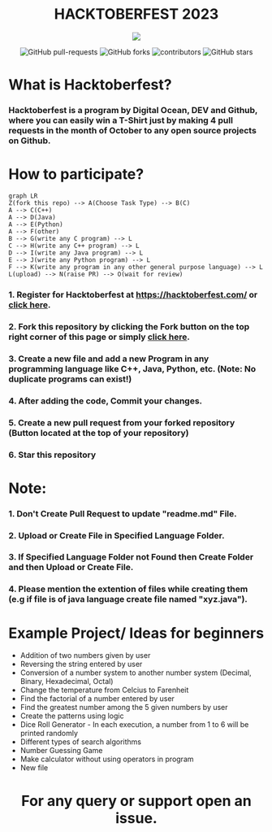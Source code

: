 <h1 align="center"> HACKTOBERFEST 2023</h1>
<p align="center">
  <img src="https://doimages.nyc3.cdn.digitaloceanspaces.com/002Blog/1100x640%20Hacktober%20fest%20header.png"> 
</p>
<p align="center">
   <img alt="GitHub pull-requests" src="https://img.shields.io/github/issues-pr/sherigar/HacktoberFest-2023">
   <img alt="GitHub forks" src="https://img.shields.io/github/forks/sherigar/HacktoberFest-2023">
   <img alt="contributors" src="https://img.shields.io/github/contributors/sherigar/HacktoberFest-2023">
   <img alt="GitHub stars" src="https://img.shields.io/github/stars/sherigar/HacktoberFest-2023">
</p>

# What is Hacktoberfest?

<h3>Hacktoberfest is a program by Digital Ocean, DEV and Github, where you can easily win a T-Shirt just by making 4 pull requests in the month of October to any open source projects on Github.</h3>

# How to participate?

```mermaid
graph LR
Z(fork this repo) --> A(Choose Task Type) --> B(C)
A --> C(C++)
A --> D(Java)
A --> E(Python) 
A --> F(other) 
B --> G(write any C program) --> L
C --> H(write any C++ program) --> L
D --> I(write any Java program) --> L
E --> J(write any Python program) --> L
F --> K(write any program in any other general purpose language) --> L
L(upload) --> N(raise PR) --> O(wait for review)
```

### 1. Register for Hacktoberfest at https://hacktoberfest.com/ or [click here](https://hacktoberfest.com/).
### 2. Fork this repository by clicking the Fork button on the top right corner of this page or simply [click here](https://github.com/sherigar/HacktoberFest-2023/fork).
### 3. Create a new file and **add** a new Program in any programming language like C++, Java, Python, etc. (Note: No duplicate programs can exist!)
### 4. After adding the code, Commit your changes.
### 5. Create a new pull request from your forked repository (Button located at the top of your repository)
### 6. Star this repository

# Note:
### 1. Don't Create Pull Request to update "readme.md" File.
### 2. Upload or Create File in Specified Language Folder.
### 3. If Specified Language Folder not Found then Create Folder and then Upload or Create File.
### 4. Please mention the extention of files while creating them (e.g if file is of java language create file named "xyz.java").

# Example Project/ Ideas for beginners
- Addition of two numbers given by user
- Reversing the string entered by user
- Conversion of a number system to another number system (Decimal, Binary, Hexadecimal, Octal)
- Change the temperature from Celcius to Farenheit
- Find the factorial of a number entered by user
- Find the greatest number among the 5 given numbers by user
- Create the patterns using logic
- Dice Roll Generator - In each execution, a number from 1 to 6 will be printed randomly
- Different types of search algorithms
- Number Guessing Game
- Make calculator without using operators in program
- New file

<h1 align="center">For any query or support open an issue.<h1>
